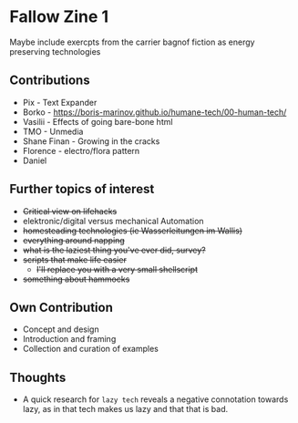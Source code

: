 # Fallow Zine 1
Maybe include exercpts from the carrier bagnof fiction as energy preserving technologies

## Contributions
- Pix - Text Expander
- Borko - https://boris-marinov.github.io/humane-tech/00-human-tech/
- Vasilii - Effects of going bare-bone html
- TMO - Unmedia
- Shane Finan - Growing in the cracks
- Florence - electro/flora pattern
- Daniel

## Further topics of interest
- ~~Critical view on lifehacks~~
- elektronic/digital versus mechanical Automation
- ~~homesteading technologies (ie Wasserleitungen im Wallis)~~
- ~~everything around napping~~
- ~~what is the laziest thing you've ever did, survey?~~
- ~~scripts that make life easier~~
	- ~~I'll replace you with a very small shellscript~~
- ~~something about hammocks~~

## Own Contribution
- Concept and design
- Introduction and framing
- Collection and curation of examples

## Thoughts
- A quick research for `lazy tech` reveals a negative connotation towards lazy, as in that tech makes us lazy and that that is bad.
